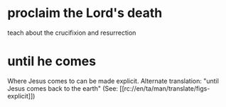 # proclaim the Lord's death

teach about the crucifixion and resurrection

# until he comes

Where Jesus comes to can be made explicit. Alternate translation: "until Jesus comes back to the earth" (See: [[rc://en/ta/man/translate/figs-explicit]])

